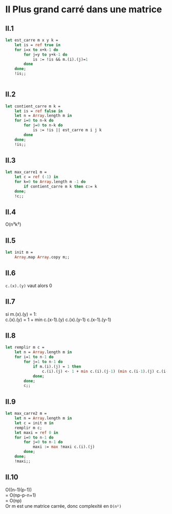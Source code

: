 # II Plus grand carré dans une matrice
## II.1
```ocaml
let est_carre m x y k =
	let is = ref true in
	for i=x to x+k-1 do
		for j=y to y+k-1 do
			is := !is && m.(i).(j)=1
		done
	done;
	!is;;
	
```

## II.2
```ocaml
let contient_carre m k =
	let is = ref false in 
	let n = Array.length m in
	for i=0 to n-k do
		for j=0 to n-k do
			is := !is || est_carre m i j k
		done
	done;
	!is;;

```

## II.3
```ocaml
let max_carre1 m =
	let c = ref (-1) in
	for k=0 to Array.length m -1 do
		if contient_carre m k then c:= k
	done;
	!c;;

```

## II.4
 O(n³k²)   

## II.5
```ocaml
let init m =
	Array.map Array.copy m;;

```

## II.6
`c.(x).(y)` vaut alors 0  

## II.7

si m.(x).(y) = 1:  
	c.(x).(y) = 1 + min c.(x-1).(y) c.(x).(y-1) c.(x-1).(y-1)  


## II.8
```ocaml
let remplir m c =
	let n = Array.length m in
	for i=1 to n-1 do
		for j=1 to n-1 do
			if m.(i).(j) = 1 then
				c.(i).(j) <- 1 + min c.(i).(j-1) (min c.(i-1).(j) c.(i-1).(j-1));
			done;
		done;
		c;;

```

## II.9
```ocaml
let max_carre2 m =
	let n = Array.length m in
	let c = init m in
	remplir m c;
	let maxi = ref 0 in
	for i=0 to n-1 do
		for j=0 to n-1 do
			maxi := max !maxi c.(i).(j)
		done;
	done;
	!maxi;;

```

## II.10

  O((n-1)(p-1))  
= O(np-p-n+1)  
= O(np)  
Or m est une matrice carrée, donc complexité en `O(n²)`  


